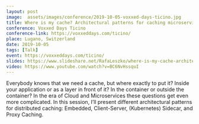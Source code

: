 ```yaml
---
layout: post
image:  assets/images/conference/2019-10-05-voxxed-days-ticino.jpg
title: Where is my cache? Architectural patterns for caching microservices by example
conference: Voxxed Days Ticino
conference-link: https://voxxeddays.com/ticino/
place: Lugano, Switzerland
date: 2019-10-05
tags: [Talk]
event: https://voxxeddays.com/ticino/
slides: https://www.slideshare.net/RafaLeszko/where-is-my-cache-architectural-patterns-for-caching-microservices-by-example
video: https://www.youtube.com/watch?v=BC6NvHssquI
---
```


Everybody knows that we need a cache, but where exactly to put it? Inside your application or as a layer in front of it? In the container or outside the container? In the era of Cloud and Microservices these questions get even more complicated. In this session, I’ll present different architectural patterns for distributed caching: Embedded, Client-Server, (Kubernetes) Sidecar, and Proxy Caching.